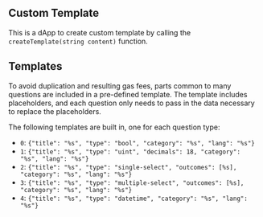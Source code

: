 ## Custom Template
This is a dApp to create custom template by calling the `createTemplate(string content)` function. 

## Templates
To avoid duplication and resulting gas fees, parts common to many questions are included in a pre-defined template. The template includes placeholders, and each question only needs to pass in the data necessary to replace the placeholders.

The following templates are built in, one for each question type:

- `0`: `{"title": "%s", "type": "bool", "category": "%s", "lang": "%s"}`
- `1`: `{"title": "%s", "type": "uint", "decimals": 18, "category": "%s", "lang": "%s"}`
- `2`: `{"title": "%s", "type": "single-select", "outcomes": [%s], "category": "%s", "lang": "%s"}`
- `3`: `{"title": "%s", "type": "multiple-select", "outcomes": [%s], "category": "%s", "lang": "%s"}`
- `4`: `{"title": "%s", "type": "datetime", "category": "%s", "lang": "%s"}`
